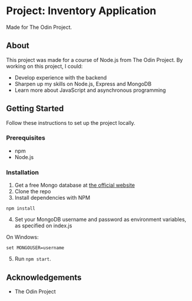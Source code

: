 # Project: Inventory Application
Made for The Odin Project.

## About
This project was made for a course of Node.js from The Odin Project. By working on this project, I could:
* Develop experience with the backend
* Sharpen up my skills on Node.js, Express and MongoDB
* Learn more about JavaScript and asynchronous programming

## Getting Started
Follow these instructions to set up the project locally.

### Prerequisites
* npm
* Node.js

### Installation
1. Get a free Mongo database at [the official website](https://www.mongodb.com/cloud/atlas)
2. Clone the repo
3. Install dependencies with NPM

```
npm install
```

4. Set your MongoDB username and password as environment variables, as specified on index.js

On Windows: 
```
set MONGOUSER=username
```

5. Run `npm start`.

## Acknowledgements
* The Odin Project

